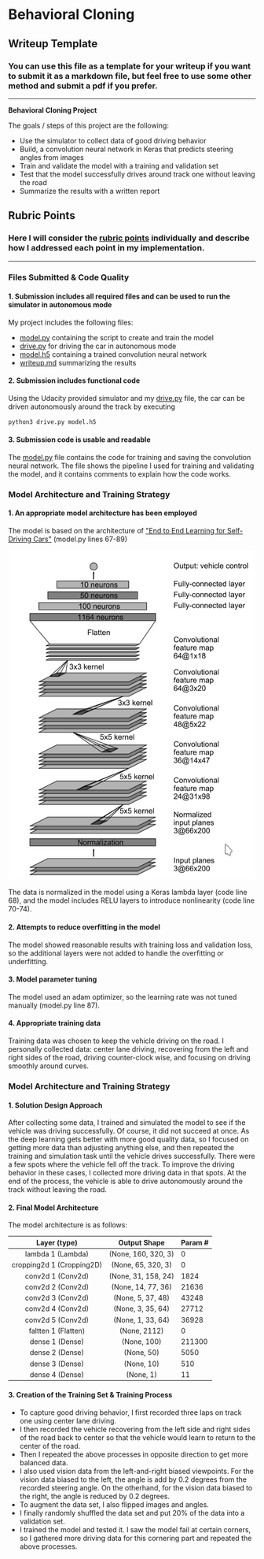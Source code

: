 # **Behavioral Cloning** 

[model.py]: ./model.py
[drive.py]: ./drive.py
[model.h5]: ./model.h5
[writeup.md]: ./writeup.md

## Writeup Template

### You can use this file as a template for your writeup if you want to submit it as a markdown file, but feel free to use some other method and submit a pdf if you prefer.

---

**Behavioral Cloning Project**

The goals / steps of this project are the following:
* Use the simulator to collect data of good driving behavior
* Build, a convolution neural network in Keras that predicts steering angles from images
* Train and validate the model with a training and validation set
* Test that the model successfully drives around track one without leaving the road
* Summarize the results with a written report


[//]: # (Image References)

[image1]: ./examples/nvidia_model.png "Reference model"

## Rubric Points
### Here I will consider the [rubric points](https://review.udacity.com/#!/rubrics/432/view) individually and describe how I addressed each point in my implementation.  

---
### Files Submitted & Code Quality

#### 1. Submission includes all required files and can be used to run the simulator in autonomous mode

My project includes the following files:
* [model.py][model.py] containing the script to create and train the model
* [drive.py][drive.py] for driving the car in autonomous mode
* [model.h5][model.h5] containing a trained convolution neural network 
* [writeup.md][writeup.md] summarizing the results

#### 2. Submission includes functional code
Using the Udacity provided simulator and my [drive.py][drive.py] file, the car can be driven autonomously around the track by executing 
```sh
python3 drive.py model.h5
```

#### 3. Submission code is usable and readable

The [model.py][model.py] file contains the code for training and saving the convolution neural network. The file shows the pipeline I used for training and validating the model, and it contains comments to explain how the code works.

### Model Architecture and Training Strategy

#### 1. An appropriate model architecture has been employed

The model is based on the architecture of ["End to End Learning for Self-Driving Cars"](http://images.nvidia.com/content/tegra/automotive/images/2016/solutions/pdf/end-to-end-dl-using-px.pdf) (model.py lines 67-89) 

![alt text][image1]

The data is normalized in the model using a Keras lambda layer (code line 68), and the model includes RELU layers to introduce nonlinearity (code line 70-74).

#### 2. Attempts to reduce overfitting in the model

The model showed reasonable results with training loss and validation loss, so the additional layers were not added to handle the overfitting or underfitting.

#### 3. Model parameter tuning

The model used an adam optimizer, so the learning rate was not tuned manually (model.py line 87).

#### 4. Appropriate training data

Training data was chosen to keep the vehicle driving on the road. I personally collected data: center lane driving, recovering from the left and right sides of the road, driving counter-clock wise, and focusing on driving smoothly around curves.

### Model Architecture and Training Strategy

#### 1. Solution Design Approach

After collecting some data, I trained and simulated the model to see if the vehicle was driving successfully. Of course, it did not succeed at once. As the deep learning gets better with more good quality data, so I focused on getting more data than adjusting anything else, and then repeated the training and simulation task until the vehicle drives successfully. There were a few spots where the vehicle fell off the track. To improve the driving behavior in these cases, I collected more driving data in that spots.
At the end of the process, the vehicle is able to drive autonomously around the track without leaving the road.

#### 2. Final Model Architecture

The model architecture is as follows:

| Layer (type)         		   |     Output Shape	        					|   Param # |
|:--------------------------:|:----------------------------------:|:----------| 
| lambda 1 (Lambda)   		   | (None, 160, 320, 3)   							| 0         |
| cropping2d 1 (Cropping2D)  | (None, 65, 320, 3) 	              | 0         |
| conv2d 1 (Conv2d)	 				 | (None, 31, 158, 24)								| 1824      |
| conv2d 2 (Conv2d)	 				 | (None, 14, 77, 36)	 	 	   					| 21636     |
| conv2d 3 (Conv2d)	 				 | (None, 5, 37, 48)								  | 43248     |
| conv2d 4 (Conv2d)	 				 | (None, 3, 35, 64)	   							| 27712     |
| conv2d 5 (Conv2d)	 				 | (None, 1, 33, 64)								  | 36928     |
| faltten 1 (Flatten)        | (None, 2112)	                      | 0         |
| dense 1 (Dense)	         	 | (None, 100)       									| 211300    |
| dense 2 (Dense)	         	 | (None, 50)       									| 5050      |
| dense 3 (Dense)	         	 | (None, 10)       									| 510       |
| dense 4 (Dense)	         	 | (None, 1)        									| 11        |

#### 3. Creation of the Training Set & Training Process

* To capture good driving behavior, I first recorded three laps on track one using center lane driving. 
* I then recorded the vehicle recovering from the left side and right sides of the road back to center so that the vehicle would learn to return to the center of the road.
* Then I repeated the above processes in opposite direction to get more balanced data.
* I also used vision data from the left-and-right biased viewpoints. For the vision data biased to the left, the angle is add by 0.2 degrees from the recorded steering angle. On the otherhand, for the vision data biased to the right, the angle is reduced by 0.2 degrees.
* To augment the data set, I also flipped images and angles.
* I finally randomly shuffled the data set and put 20% of the data into a validation set. 
* I trained the model and tested it. I saw the model fail at certain corners, so I gathered more driving data for this cornering part and repeated the above processes.

